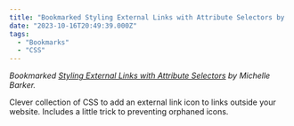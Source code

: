 ```yaml
---
title: "Bookmarked Styling External Links with Attribute Selectors by ..."
date: "2023-10-16T20:49:39.000Z"
tags: 
  - "Bookmarks"
  - "CSS"
---
```


_Bookmarked [Styling External Links with Attribute Selectors](https://css-irl.info/styling-external-links-with-attribute-selectors/) by Michelle Barker._

Clever collection of CSS to add an external link icon to links outside your website. Includes a little trick to preventing orphaned icons.
